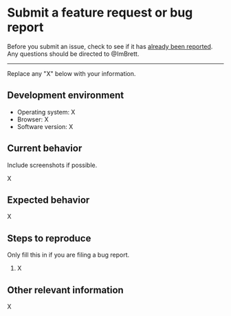 # Submit a feature request or bug report

Before you submit an issue, check to see if it has [already been reported][1].
Any questions should be directed to @ImBrett.

---

Replace any "X" below with your information.

## Development environment

- Operating system: X
- Browser: X
- Software version: X

## Current behavior

Include screenshots if possible.

X

## Expected behavior

X

## Steps to reproduce

Only fill this in if you are filing a bug report.

1. X

## Other relevant information

X

[1]: https://github.com/ImBrett/styleguide/issues
